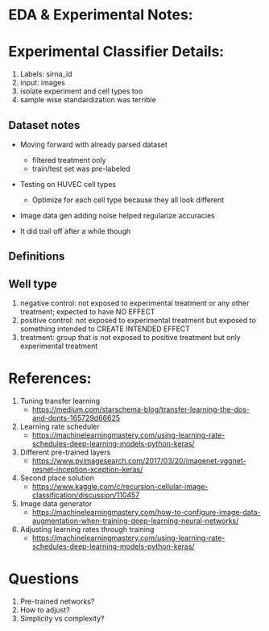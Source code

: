 # EDA & Experimental Notes:

# Experimental Classifier Details:

1. Labels: sirna_id
2. input: images
3. isolate experiment and cell types too
4. sample wise standardization was terrible

## Dataset notes

* Moving forward with already parsed dataset
    * filtered treatment only
    * train/test set was pre-labeled

* Testing on HUVEC cell types
    * Optimize for each cell type because they all look different

* Image data gen adding noise helped regularize accuracies
* It did trail off after a while though

## Definitions

## Well type
1. negative control: not exposed to experimental treatment or any other treatment; expected to have NO EFFECT
2. positive control: not exposed to experimental treatment but exposed to something intended to CREATE INTENDED EFFECT
3. treatment: group that is not exposed to positive treatment but only experimental treatment

# References:

1. Tuning transfer learning
    * https://medium.com/starschema-blog/transfer-learning-the-dos-and-donts-165729d66625
2. Learning rate scheduler
    * https://machinelearningmastery.com/using-learning-rate-schedules-deep-learning-models-python-keras/
3. Different pre-trained layers
    * https://www.pyimagesearch.com/2017/03/20/imagenet-vggnet-resnet-inception-xception-keras/
4. Second place solution
    * https://www.kaggle.com/c/recursion-cellular-image-classification/discussion/110457
5. Image data generator
    * https://machinelearningmastery.com/how-to-configure-image-data-augmentation-when-training-deep-learning-neural-networks/
6. Adjusting learning rates through training
    * https://machinelearningmastery.com/using-learning-rate-schedules-deep-learning-models-python-keras/


# Questions

1. Pre-trained networks?
2. How to adjust?
3. Simplicity vs complexity?
